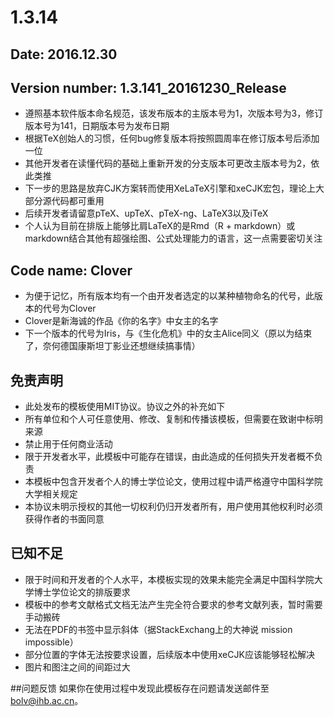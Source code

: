# 1.3.14
## Date: 2016.12.30
## Version number: 1.3.141_20161230_Release
- 遵照基本软件版本命名规范，该发布版本的主版本号为1，次版本号为3，修订版本号为141，日期版本号为发布日期
- 根据TeX创始人的习惯，任何bug修复版本将按照圆周率在修订版本号后添加一位
- 其他开发者在读懂代码的基础上重新开发的分支版本可更改主版本号为2，依此类推
- 下一步的思路是放弃CJK方案转而使用XeLaTeX引擎和xeCJK宏包，理论上大部分源代码都可重用
- 后续开发者请留意pTeX、upTeX、pTeX-ng、LaTeX3以及iTeX
- 个人认为目前在排版上能够比肩LaTeX的是Rmd（R + markdown）或markdown结合其他有超强绘图、公式处理能力的语言，这一点需要密切关注

## Code name: Clover 
- 为便于记忆，所有版本均有一个由开发者选定的以某种植物命名的代号，此版本的代号为Clover
- Clover是新海诚的作品《你的名字》中女主的名字
- 下一个版本的代号为Iris，与《生化危机》中的女主Alice同义（原以为结束了，奈何德国康斯坦丁影业还想继续搞事情）

## 免责声明
- 此处发布的模板使用MIT协议。协议之外的补充如下
- 所有单位和个人可任意使用、修改、复制和传播该模板，但需要在致谢中标明来源
- 禁止用于任何商业活动
- 限于开发者水平，此模板中可能存在错误，由此造成的任何损失开发者概不负责
- 本模板中包含开发者个人的博士学位论文，使用过程中请严格遵守中国科学院大学相关规定
- 本协议未明示授权的其他一切权利仍归开发者所有，用户使用其他权利时必须获得作者的书面同意

## 已知不足
- 限于时间和开发者的个人水平，本模板实现的效果未能完全满足中国科学院大学博士学位论文的排版要求
- 模板中的参考文献格式文档无法产生完全符合要求的参考文献列表，暂时需要手动搬砖
- 无法在PDF的书签中显示斜体（据StackExchang上的大神说 mission impossible）
- 部分位置的字体无法按要求设置，后续版本中使用xeCJK应该能够轻松解决
- 图片和图注之间的间距过大

##问题反馈
如果你在使用过程中发现此模板存在问题请发送邮件至 bolv@ihb.ac.cn。
